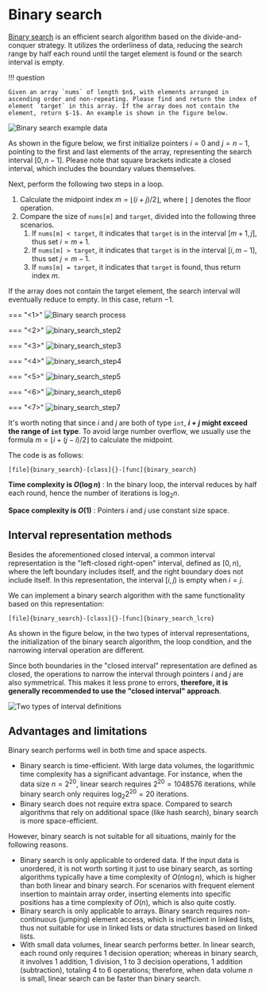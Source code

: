# Binary search

<u>Binary search</u> is an efficient search algorithm based on the divide-and-conquer strategy. It utilizes the orderliness of data, reducing the search range by half each round until the target element is found or the search interval is empty.

!!! question

    Given an array `nums` of length $n$, with elements arranged in ascending order and non-repeating. Please find and return the index of element `target` in this array. If the array does not contain the element, return $-1$. An example is shown in the figure below.

![Binary search example data](binary_search.assets/binary_search_example.png)

As shown in the figure below, we first initialize pointers $i = 0$ and $j = n - 1$, pointing to the first and last elements of the array, representing the search interval $[0, n - 1]$. Please note that square brackets indicate a closed interval, which includes the boundary values themselves.

Next, perform the following two steps in a loop.

1. Calculate the midpoint index $m = \lfloor {(i + j) / 2} \rfloor$, where $\lfloor \: \rfloor$ denotes the floor operation.
2. Compare the size of `nums[m]` and `target`, divided into the following three scenarios.
    1. If `nums[m] < target`, it indicates that `target` is in the interval $[m + 1, j]$, thus set $i = m + 1$.
    2. If `nums[m] > target`, it indicates that `target` is in the interval $[i, m - 1]$, thus set $j = m - 1$.
    3. If `nums[m] = target`, it indicates that `target` is found, thus return index $m$.

If the array does not contain the target element, the search interval will eventually reduce to empty. In this case, return $-1$.

=== "<1>"
    ![Binary search process](binary_search.assets/binary_search_step1.png)

=== "<2>"
    ![binary_search_step2](binary_search.assets/binary_search_step2.png)

=== "<3>"
    ![binary_search_step3](binary_search.assets/binary_search_step3.png)

=== "<4>"
    ![binary_search_step4](binary_search.assets/binary_search_step4.png)

=== "<5>"
    ![binary_search_step5](binary_search.assets/binary_search_step5.png)

=== "<6>"
    ![binary_search_step6](binary_search.assets/binary_search_step6.png)

=== "<7>"
    ![binary_search_step7](binary_search.assets/binary_search_step7.png)

It's worth noting that since $i$ and $j$ are both of type `int`, **$i + j$ might exceed the range of `int` type**. To avoid large number overflow, we usually use the formula $m = \lfloor {i + (j - i) / 2} \rfloor$ to calculate the midpoint.

The code is as follows:

```src
[file]{binary_search}-[class]{}-[func]{binary_search}
```

**Time complexity is $O(\log n)$** : In the binary loop, the interval reduces by half each round, hence the number of iterations is $\log_2 n$.

**Space complexity is $O(1)$** : Pointers $i$ and $j$ use constant size space.

## Interval representation methods

Besides the aforementioned closed interval, a common interval representation is the "left-closed right-open" interval, defined as $[0, n)$, where the left boundary includes itself, and the right boundary does not include itself. In this representation, the interval $[i, j)$ is empty when $i = j$.

We can implement a binary search algorithm with the same functionality based on this representation:

```src
[file]{binary_search}-[class]{}-[func]{binary_search_lcro}
```

As shown in the figure below, in the two types of interval representations, the initialization of the binary search algorithm, the loop condition, and the narrowing interval operation are different.

Since both boundaries in the "closed interval" representation are defined as closed, the operations to narrow the interval through pointers $i$ and $j$ are also symmetrical. This makes it less prone to errors, **therefore, it is generally recommended to use the "closed interval" approach**.

![Two types of interval definitions](binary_search.assets/binary_search_ranges.png)

## Advantages and limitations

Binary search performs well in both time and space aspects.

- Binary search is time-efficient. With large data volumes, the logarithmic time complexity has a significant advantage. For instance, when the data size $n = 2^{20}$, linear search requires $2^{20} = 1048576$ iterations, while binary search only requires $\log_2 2^{20} = 20$ iterations.
- Binary search does not require extra space. Compared to search algorithms that rely on additional space (like hash search), binary search is more space-efficient.

However, binary search is not suitable for all situations, mainly for the following reasons.

- Binary search is only applicable to ordered data. If the input data is unordered, it is not worth sorting it just to use binary search, as sorting algorithms typically have a time complexity of $O(n \log n)$, which is higher than both linear and binary search. For scenarios with frequent element insertion to maintain array order, inserting elements into specific positions has a time complexity of $O(n)$, which is also quite costly.
- Binary search is only applicable to arrays. Binary search requires non-continuous (jumping) element access, which is inefficient in linked lists, thus not suitable for use in linked lists or data structures based on linked lists.
- With small data volumes, linear search performs better. In linear search, each round only requires 1 decision operation; whereas in binary search, it involves 1 addition, 1 division, 1 to 3 decision operations, 1 addition (subtraction), totaling 4 to 6 operations; therefore, when data volume $n$ is small, linear search can be faster than binary search.
